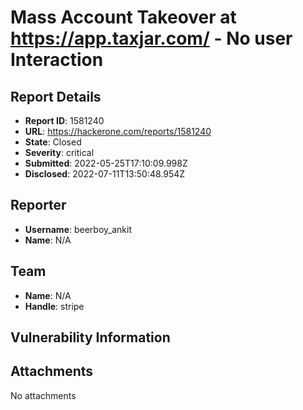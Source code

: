# Mass Account Takeover at https://app.taxjar.com/ - No user Interaction

## Report Details
- **Report ID**: 1581240
- **URL**: https://hackerone.com/reports/1581240
- **State**: Closed
- **Severity**: critical
- **Submitted**: 2022-05-25T17:10:09.998Z
- **Disclosed**: 2022-07-11T13:50:48.954Z

## Reporter
- **Username**: beerboy_ankit
- **Name**: N/A

## Team
- **Name**: N/A
- **Handle**: stripe

## Vulnerability Information


## Attachments
No attachments
